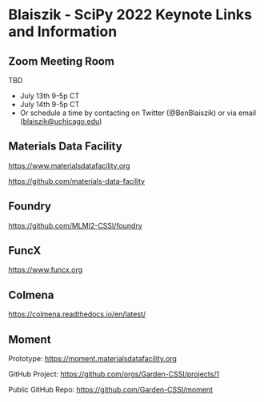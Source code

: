 # Blaiszik - SciPy 2022 Keynote Links and Information

## Zoom Meeting Room
TBD

* July 13th 9-5p CT
* July 14th 9-5p CT
* Or schedule a time by contacting on Twitter (@BenBlaiszik) or via email (blaiszik@uchicago.edu)

## Materials Data Facility
https://www.materialsdatafacility.org

https://github.com/materials-data-facility

## Foundry
https://github.com/MLMI2-CSSI/foundry

## FuncX
https://www.funcx.org

## Colmena
https://colmena.readthedocs.io/en/latest/

## Moment
Prototype: https://moment.materialsdatafacility.org

GitHub Project: https://github.com/orgs/Garden-CSSI/projects/1

Public GitHub Repo: https://github.com/Garden-CSSI/moment


